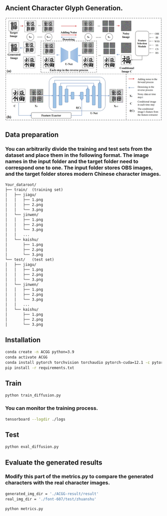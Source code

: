 ## Ancient Character Glyph Generation.

![image](https://github.com/CJHGray/ACGG/blob/main/picture/framework.png)

## Data preparation

### You can arbitrarily divide the training and test sets from the dataset and place them in the following format. The image names in the input folder and the target folder need to correspond one to one. The input folder stores OBS images, and the target folder stores modern Chinese character images.
```plaintext
Your_dataroot/
├── train/  (training set)
│   ├── jiagu/
│   │   ├── 1.png
│   │   ├── 2.png 
│   │   └── 3.png
│   └── jinwen/
│   │   ├── 1.png
│   │   ├── 2.png 
│   │   └── 3.png
│   │   ...
│   └── kaishu/
│       ├── 1.png
│       ├── 2.png 
│       └── 3.png
└── test/   (test set)
│   ├── jiagu/
│   │   ├── 1.png
│   │   ├── 2.png 
│   │   └── 3.png
│   └── jinwen/
│   │   ├── 1.png
│   │   ├── 2.png 
│   │   └── 3.png
│   │   ...
│   └── kaishu/
│       ├── 1.png
│       ├── 2.png 
│       └── 3.png

```

## Installation
```bash
conda create -n ACGG python=3.9
conda activate ACGG
conda install pytorch torchvision torchaudio pytorch-cuda=12.1 -c pytorch -c nvidia
pip install -r requirements.txt
```

## Train
```bash
python train_diffusion.py
```

### You can monitor the training process.
```bash
tensorboard --logdir ./logs
```

## Test
```bash
python eval_diffusion.py
```

## Evaluate the generated results
### Modify this part of the metrics.py to compare the generated characters with the real character images.
```bash
generated_img_dir = './ACGG-result/result'
real_img_dir = './font-607/test/zhuanshu'
```
```bash
python metrics.py
```

